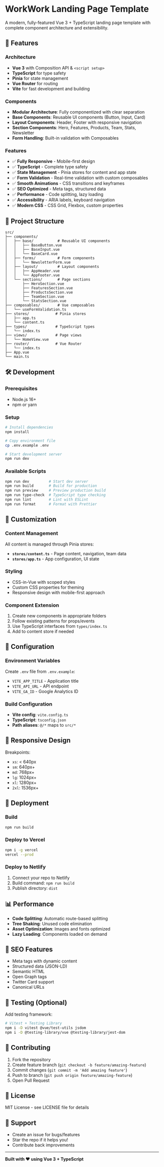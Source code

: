 # WorkWork Landing Page Template

A modern, fully-featured Vue 3 + TypeScript landing page template with complete component architecture and extensibility.

## 🚀 Features

### Architecture
- **Vue 3** with Composition API & `<script setup>`
- **TypeScript** for type safety
- **Pinia** for state management
- **Vue Router** for routing
- **Vite** for fast development and building

### Components
- **Modular Architecture**: Fully componentized with clear separation
- **Base Components**: Reusable UI components (Button, Input, Card)
- **Layout Components**: Header, Footer with responsive navigation
- **Section Components**: Hero, Features, Products, Team, Stats, Newsletter
- **Form Handling**: Built-in validation with Composables

### Features
- ✅ **Fully Responsive** - Mobile-first design
- ✅ **TypeScript** - Complete type safety
- ✅ **State Management** - Pinia stores for content and app state  
- ✅ **Form Validation** - Real-time validation with custom composables
- ✅ **Smooth Animations** - CSS transitions and keyframes
- ✅ **SEO Optimized** - Meta tags, structured data
- ✅ **Performance** - Code splitting, lazy loading
- ✅ **Accessibility** - ARIA labels, keyboard navigation
- ✅ **Modern CSS** - CSS Grid, Flexbox, custom properties

## 📁 Project Structure

```
src/
├── components/
│   ├── base/           # Reusable UI components
│   │   ├── BaseButton.vue
│   │   ├── BaseInput.vue
│   │   └── BaseCard.vue
│   ├── forms/          # Form components
│   │   └── NewsletterForm.vue
│   ├── layout/         # Layout components
│   │   ├── AppHeader.vue
│   │   └── AppFooter.vue
│   └── sections/       # Page sections
│       ├── HeroSection.vue
│       ├── FeaturesSection.vue
│       ├── ProductsSection.vue
│       ├── TeamSection.vue
│       └── StatsSection.vue
├── composables/        # Vue composables
│   └── useFormValidation.ts
├── stores/            # Pinia stores
│   ├── app.ts
│   └── content.ts
├── types/             # TypeScript types
│   └── index.ts
├── views/             # Page views
│   └── HomeView.vue
├── router/            # Vue Router
│   └── index.ts
├── App.vue
└── main.ts
```

## 🛠 Development

### Prerequisites
- Node.js 16+ 
- npm or yarn

### Setup
```bash
# Install dependencies
npm install

# Copy environment file
cp .env.example .env

# Start development server
npm run dev
```

### Available Scripts
```bash
npm run dev         # Start dev server
npm run build       # Build for production
npm run preview     # Preview production build
npm run type-check  # TypeScript type checking
npm run lint        # Lint with ESLint
npm run format      # Format with Prettier
```

## 🎨 Customization

### Content Management
All content is managed through Pinia stores:
- **`stores/content.ts`** - Page content, navigation, team data
- **`stores/app.ts`** - App configuration, UI state

### Styling
- CSS-in-Vue with scoped styles
- Custom CSS properties for theming
- Responsive design with mobile-first approach

### Component Extension
1. Create new components in appropriate folders
2. Follow existing patterns for props/events
3. Use TypeScript interfaces from `types/index.ts`
4. Add to content store if needed

## 🔧 Configuration

### Environment Variables
Create `.env` file from `.env.example`:
- `VITE_APP_TITLE` - Application title
- `VITE_API_URL` - API endpoint
- `VITE_GA_ID` - Google Analytics ID

### Build Configuration
- **Vite config**: `vite.config.ts`
- **TypeScript**: `tsconfig.json`
- **Path aliases**: `@/*` maps to `src/*`

## 📱 Responsive Design

Breakpoints:
- `xs`: < 640px
- `sm`: 640px+  
- `md`: 768px+
- `lg`: 1024px+
- `xl`: 1280px+
- `2xl`: 1536px+

## 🚀 Deployment

### Build
```bash
npm run build
```

### Deploy to Vercel
```bash
npm i -g vercel
vercel --prod
```

### Deploy to Netlify
1. Connect your repo to Netlify
2. Build command: `npm run build`
3. Publish directory: `dist`

## 📊 Performance

- **Code Splitting**: Automatic route-based splitting
- **Tree Shaking**: Unused code elimination
- **Asset Optimization**: Images and fonts optimized
- **Lazy Loading**: Components loaded on demand

## 🎯 SEO Features

- Meta tags with dynamic content
- Structured data (JSON-LD)
- Semantic HTML
- Open Graph tags
- Twitter Card support
- Canonical URLs

## 🧪 Testing (Optional)

Add testing framework:
```bash
# Vitest + Testing Library
npm i -D vitest @vue/test-utils jsdom
npm i -D @testing-library/vue @testing-library/jest-dom
```

## 📝 Contributing

1. Fork the repository
2. Create feature branch (`git checkout -b feature/amazing-feature`)
3. Commit changes (`git commit -m 'Add amazing feature'`)
4. Push to branch (`git push origin feature/amazing-feature`)
5. Open Pull Request

## 📄 License

MIT License - see LICENSE file for details

## 🤝 Support

- Create an issue for bugs/features
- Star the repo if it helps you!
- Contribute back improvements

---

**Built with ❤️ using Vue 3 + TypeScript**